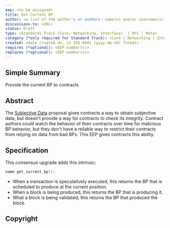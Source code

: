 ```yaml
---
eep: <to be assigned>
title: Get Current BP
author: <a list of the author's or authors' name(s) and/or username(s), or name(s) and email(s), e.g. (use with the parentheses or triangular brackets): FirstName LastName (@GitHubUsername), FirstName LastName <foo@bar.com>, FirstName (@GitHubUsername) and GitHubUsername (@GitHubUsername)>
discussions-to: <URL>
status: Draft
type: <Standards Track (Core, Networking, Interface)  | RFC | Meta>
category (*only required for Standard Track): <Core | Networking | Interface>
created: <date created on, in ISO 8601 (yyyy-mm-dd) format>
requires (*optional): <EEP number(s)>
replaces (*optional): <EEP number(s)>
---
```


<!--You can leave these HTML comments in your merged EEP and delete the visible duplicate text guides, they will not appear and may be helpful to refer to if you edit it again. This is the suggested template for new EEPs. Note that an EEP number will be assigned by an editor. When opening a pull request to submit your EEP, please use an abbreviated title in the filename, `eep-draft_title_abbrev.md`. The title should be 44 characters or less.-->

## Simple Summary
<!--"If you can't explain it simply, you don't understand it well enough." Provide a simplified and layman-accessible explanation of the EEP.-->

Provide the current BP to contracts

## Abstract
<!--A short (~200 word) description of the technical issue being addressed.-->

The [Subjective Data](eep-draft_subjective_data.md) proposal gives contracts a way
to obtain subjective data, but doesn't provide a way for contracts to check its
integrity. Contract authors could watch the behavior of their contracts over time for
malicious BP behavior, but they don't have a reliable way to restrict their contracts
from relying on data from bad BPs. This EEP gives contracts this ability.

## Specification
<!--The technical specification should describe the syntax and semantics of any new feature. The specification should be detailed enough to allow competing, interoperable implementations for any of the current EOSIO platforms.-->

This consensus upgrade adds this intrinsic:

```c++
name get_current_bp();
```

* When a transaction is speculatively executed, this returns the BP that
  is scheduled to produce at the current position.
* When a block is being produced, this returns the BP that is producing it.
* What a block is being validated, this returns the BP that produced the block.

## Copyright
